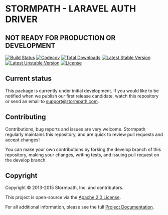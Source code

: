 # STORMPATH - LARAVEL AUTH DRIVER

## NOT READY FOR PRODUCTION OR DEVELOPMENT

[![Build Status](https://travis-ci.org/stormpath/stormpath-laravel-auth-driver.svg)](https://travis-ci.org/stormpath/stormpath-laravel-auth-driver)
[![Codecov](https://img.shields.io/codecov/c/github/stormpath/stormpath-laravel-auth-driver.svg)](https://codecov.io/github/stormpath/stormpath-laravel-auth-driver)
[![Total Downloads](https://poser.pugx.org/stormpath/laravel-auth-driver/d/total.svg)](https://packagist.org/packages/stormpath/laravel-auth-driver)
[![Latest Stable Version](https://poser.pugx.org/stormpath/laravel-auth-driver/v/stable.svg)](https://packagist.org/packages/stormpath/laravel-auth-driver)
[![Latest Unstable Version](https://poser.pugx.org/stormpath/laravel-auth-driver/v/unstable.svg)](https://packagist.org/packages/stormpath/laravel-auth-driver)
[![License](https://poser.pugx.org/stormpath/laravel-auth-driver/license.svg)](https://packagist.org/packages/stormpath/laravel-auth-driver)

## Current status

This package is currently under initial development. If you would like to be notified when we publish our first release candidate, watch this repository or send an email to support@stormpath.com.

## Contributing

Contributions, bug reports and issues are very welcome. Stormpath regularly maintains this repository, and are quick to review pull requests and accept changes!

You can make your own contributions by forking the develop branch of this
repository, making your changes, writing tests, and issuing pull request on the develop branch.

## Copyright

Copyright &copy; 2013-2015 Stormpath, Inc. and contributors.

This project is open-source via the [Apache 2.0 License](http://www.apache.org/licenses/LICENSE-2.0).

For all additional information, please see the full [Project Documentation](http://docs.stormpath.com/).